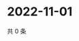 # 2022-11-01

共 0 条

<!-- BEGIN WEIBO -->
<!-- 最后更新时间 Tue Nov 01 2022 20:40:09 GMT+0800 (China Standard Time) -->

<!-- END WEIBO -->
